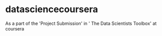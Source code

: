 # datasciencecoursera
As a part of the 'Project Submission' in ' The Data Scientists Toolbox' at coursera
